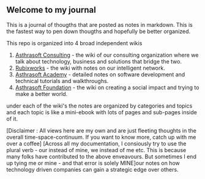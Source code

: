 ## Welcome to my journal

This is a journal of thougths that are posted as notes in  markdown. This is the fastest way to pen down thougths and hopefully be better organized.

This repo is organized into 4 broad independent wikis

 1. [Asthrasoft Consulting](asthrasoft/_README.md) - the wiki of our consulting organization where we talk about technology, business and solutions that bridge the two.
 2. [Rubixworks](rubixworks/_README.md) - the wiki with notes on our intelligent network.
 2. [Asthrasoft Academy](academy/_README.md) - detailed notes on software development and technical tutorials and walkthroughs.
 3. [Asthrasoft Foundation](foundation/_README.md) - the wiki on creating a social impact and trying to make a better world.
 
under each of the wiki's the notes are organized by categories and topics and each topic is like a mini-ebook with lots of pages and sub-pages inside of it.

[Disclaimer : All views here are my own and are just fleeting thoughts in the overall time-space-continuum. If you want to know more, catch up with me over a coffee]
[Across all my documentation, I consiously try to use the plural verb - our instead of mine, we instead of me etc. This is because many folks have contributed to  the above enveavours. But sometimes I end up tying me or mine - and that error is solely MINE]our notes on how technology driven companies can gain a strategic edge over others.
<!--stackedit_data:
eyJoaXN0b3J5IjpbNzM1MTk0NDE5LC0xMjk5ODcwMDEyLC0xOT
g0NzA2NjY4LDUxMjY2NzE4NywtMTEwMjU5MTI0NywtMjEzMzE1
NDU0NywtNDAzMTU2NTA1XX0=
-->